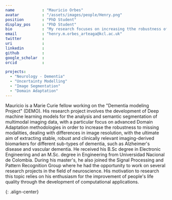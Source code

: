 ```yaml
---
name            : "Mauricio Orbes"
avatar          : "/assets/images/people/Henry.png"
position        : "PhD Student"
display_pos     : "PhD Student"
bio             : "My research focuses on increasing tthe robustness of deep learning models to variations in Data distributions, promoting in this way their clinical applicability"
email           : "henry.m.orbes_arteaga@kcl.ac.uk"
twitter         :
uri             :
linkedin        :
github          :
google_scholar  :
orcid           :

projects:
  - "Neurology - Dementia"
  - "Uncertainty Modelling"
  - "Image Segmentation"
  - "Domain Adaptation"
---
```

Mauricio is a Marie Curie fellow working on the "Dementia modeling Project" (DEMO). His research project involves the development of Deep machine learning models for the analysis and semantic segmentation of multimodal imaging data, with a particular focus on advanced Domain Adaptation methodologies in order to increase the robustness to missing modalities, dealing with differences in image resolution, with the ultimate aim of extracting stable, robust and clinically relevant imaging-derived biomarkers for different sub-types of dementia, such as Alzheimer's disease and vascular dementia. He received his B.Sc degree in Electronic Engineering and an M.Sc. degree in Engineering from Universidad Nacional de Colombia. During his master's, he also joined the Signal Processing and Pattern Recognition Group where he had the opportunity to work on several research projects in the field of neuroscience. His motivation to research this topic relies on his enthusiasm for the improvement of people's life quality through the development of computational applications.


<img src="{{ site.url }}{{ site.baseurl }}/assets/images/people/Mauricio_page/MauricioDap.png" alt="">{: .align-center}
